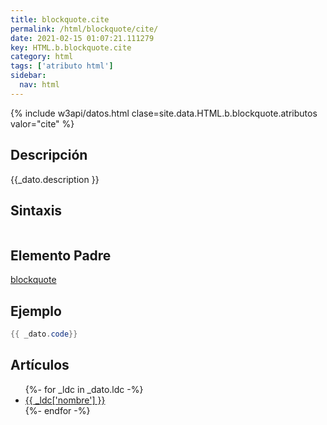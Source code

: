 ```yaml
---
title: blockquote.cite
permalink: /html/blockquote/cite/
date: 2021-02-15 01:07:21.111279
key: HTML.b.blockquote.cite
category: html
tags: ['atributo html']
sidebar: 
  nav: html
---
```


{% include w3api/datos.html clase=site.data.HTML.b.blockquote.atributos valor="cite" %}

## Descripción
{{_dato.description }}

## Sintaxis
~~~html
~~~

## Elemento Padre
[blockquote](/html/blockquote/)

## Ejemplo
~~~java
{{ _dato.code}}
~~~

## Artículos
<ul>
{%- for _ldc in _dato.ldc -%}
   <li>
       <a href="{{_ldc['url'] }}">{{ _ldc['nombre'] }}</a>
   </li>
{%- endfor -%}
</ul>
